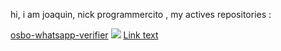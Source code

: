 hi, i am joaquin, nick programmercito , my actives repositories :

[osbo-whatsapp-verifier](https://github.com/Programmercito/osbo-whatsapp-verifier) ![](https://img.shields.io/github/stars/Programmercito/osbo-whatsapp-verifier?style=flat-square&logo=appveyor)
[Link text](linkurl)

 

<!---
Programmercito/Programmercito is a ✨ special ✨ repository because its `README.md` (this file) appears on your GitHub profile.
You can click the Preview link to take a look at your changes.
--->
